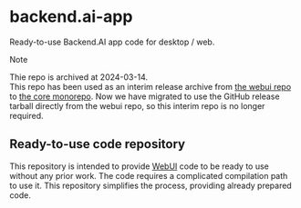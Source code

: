 # backend.ai-app
Ready-to-use Backend.AI app code for desktop / web. 

> [!NOTE]
> Thie repo is archived at 2024-03-14.  
> This repo has been used as an interim release archive from [the webui repo](https://github.com/lablup/backend.ai-webui) to [the core monorepo](https://github.com/lablup/backend.ai).
> Now we have migrated to use the GitHub release tarball directly from the webui repo, so this interim repo is no longer required.

## Ready-to-use code repository

This repository is intended to provide [WebUI](https://github.com/lablup/backend.ai-webui) code to be ready to use without any prior work. The code requires a complicated compilation path to use it. This repository simplifies the process, providing already prepared code.

